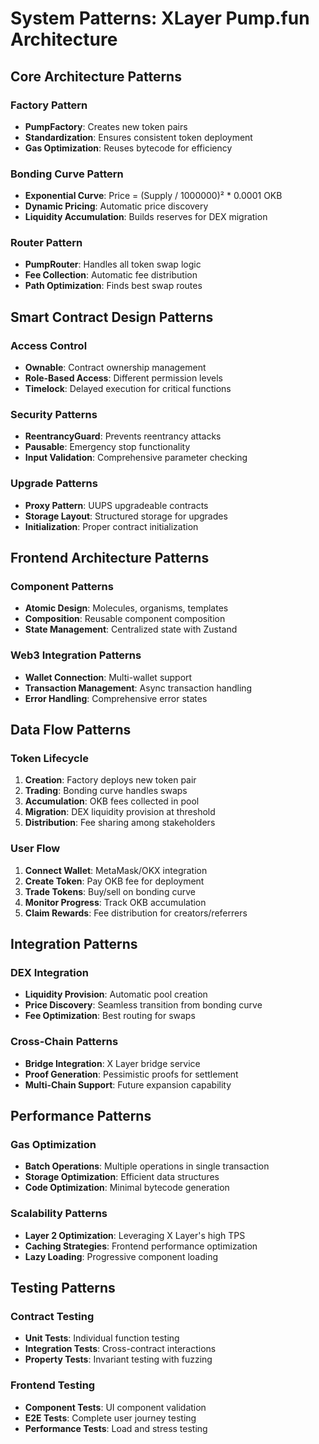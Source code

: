 # System Patterns: XLayer Pump.fun Architecture

## Core Architecture Patterns

### Factory Pattern
- **PumpFactory**: Creates new token pairs
- **Standardization**: Ensures consistent token deployment
- **Gas Optimization**: Reuses bytecode for efficiency

### Bonding Curve Pattern
- **Exponential Curve**: Price = (Supply / 1000000)² * 0.0001 OKB
- **Dynamic Pricing**: Automatic price discovery
- **Liquidity Accumulation**: Builds reserves for DEX migration

### Router Pattern
- **PumpRouter**: Handles all token swap logic
- **Fee Collection**: Automatic fee distribution
- **Path Optimization**: Finds best swap routes

## Smart Contract Design Patterns

### Access Control
- **Ownable**: Contract ownership management
- **Role-Based Access**: Different permission levels
- **Timelock**: Delayed execution for critical functions

### Security Patterns
- **ReentrancyGuard**: Prevents reentrancy attacks
- **Pausable**: Emergency stop functionality
- **Input Validation**: Comprehensive parameter checking

### Upgrade Patterns
- **Proxy Pattern**: UUPS upgradeable contracts
- **Storage Layout**: Structured storage for upgrades
- **Initialization**: Proper contract initialization

## Frontend Architecture Patterns

### Component Patterns
- **Atomic Design**: Molecules, organisms, templates
- **Composition**: Reusable component composition
- **State Management**: Centralized state with Zustand

### Web3 Integration Patterns
- **Wallet Connection**: Multi-wallet support
- **Transaction Management**: Async transaction handling
- **Error Handling**: Comprehensive error states

## Data Flow Patterns

### Token Lifecycle
1. **Creation**: Factory deploys new token pair
2. **Trading**: Bonding curve handles swaps
3. **Accumulation**: OKB fees collected in pool
4. **Migration**: DEX liquidity provision at threshold
5. **Distribution**: Fee sharing among stakeholders

### User Flow
1. **Connect Wallet**: MetaMask/OKX integration
2. **Create Token**: Pay OKB fee for deployment
3. **Trade Tokens**: Buy/sell on bonding curve
4. **Monitor Progress**: Track OKB accumulation
5. **Claim Rewards**: Fee distribution for creators/referrers

## Integration Patterns

### DEX Integration
- **Liquidity Provision**: Automatic pool creation
- **Price Discovery**: Seamless transition from bonding curve
- **Fee Optimization**: Best routing for swaps

### Cross-Chain Patterns
- **Bridge Integration**: X Layer bridge service
- **Proof Generation**: Pessimistic proofs for settlement
- **Multi-Chain Support**: Future expansion capability

## Performance Patterns

### Gas Optimization
- **Batch Operations**: Multiple operations in single transaction
- **Storage Optimization**: Efficient data structures
- **Code Optimization**: Minimal bytecode generation

### Scalability Patterns
- **Layer 2 Optimization**: Leveraging X Layer's high TPS
- **Caching Strategies**: Frontend performance optimization
- **Lazy Loading**: Progressive component loading

## Testing Patterns

### Contract Testing
- **Unit Tests**: Individual function testing
- **Integration Tests**: Cross-contract interactions
- **Property Tests**: Invariant testing with fuzzing

### Frontend Testing
- **Component Tests**: UI component validation
- **E2E Tests**: Complete user journey testing
- **Performance Tests**: Load and stress testing
